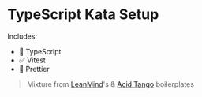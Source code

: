 # TypeScript Kata Setup

Includes:

- 💬 TypeScript
- ✅ Vitest
- 💅 Prettier

> Mixture from [LeanMind](https://github.com/lean-mind/typescript-boilerplate)'s & [Acid Tango](https://gitlab.com/acid-tango/boilerplates/typescript) boilerplates
